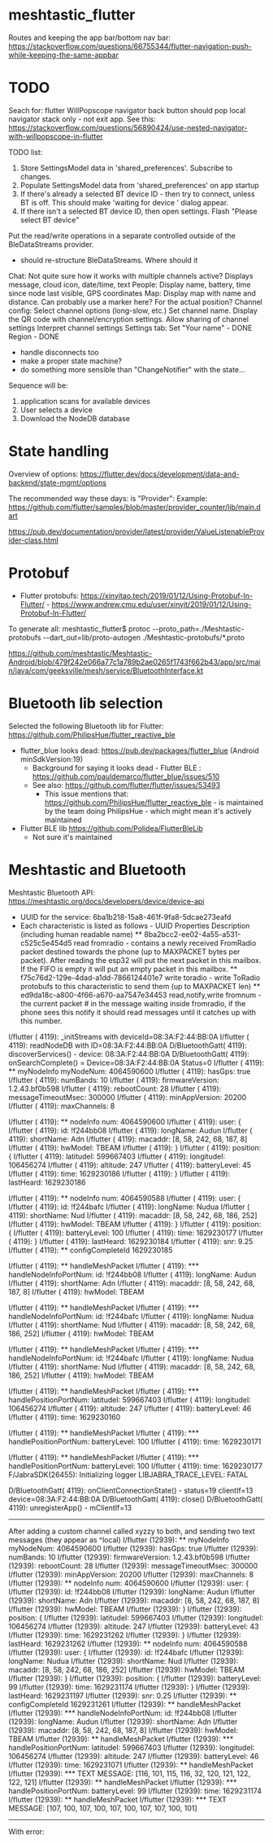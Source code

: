 # meshtastic_flutter
Routes and keeping the app bar/bottom nav bar:
https://stackoverflow.com/questions/66755344/flutter-navigation-push-while-keeping-the-same-appbar

# TODO 
Seach for: flutter WillPopscope navigator
back button should pop local navigator stack only - not exit app. See this: 
https://stackoverflow.com/questions/56890424/use-nested-navigator-with-willpopscope-in-flutter

TODO list:

1. Store SettingsModel data in 'shared_preferences'. Subscribe to changes.
2. Populate SettingsModel data from 'shared_preferences' on app startup   
2. If there's already a selected BT device ID - then try to connect, unless BT is off. This should make 'waiting for device <BT name> <BT ID>' dialog appear.
3. If there isn't a selected BT device ID, then open settings. Flash "Please select BT device"

Put the read/write operations in a separate controlled outside of the BleDataStreams provider.
- should re-structure BleDataStreams. Where should it


Chat:
  Not quite sure how it works with multiple channels active?
  Displays message, cloud icon, date/time, text
People:
  Display name, battery, time since node last visible, GPS coordinates
Map:
  Display map with name and distance. Can probably use a marker here? For the actual position?
Channel config:
  Select channel options (long-slow, etc.)
  Set channel name.
  Display the QR code with channel/encryption settings.
  Allow sharing of channel settings
  Interpret channel settings
Settings tab:
  Set "Your name" - DONE
  Region - DONE

- handle disconnects too
- make a proper state machine?
- do something more sensible than "ChangeNotifier" with the state...

Sequence will be:
1. application scans for available devices
2. User selects a device
3. Download the NodeDB database


# State handling
Overview of options: https://flutter.dev/docs/development/data-and-backend/state-mgmt/options

The recommended way these days: is "Provider":
Example: https://github.com/flutter/samples/blob/master/provider_counter/lib/main.dart

https://pub.dev/documentation/provider/latest/provider/ValueListenableProvider-class.html


# Protobuf
* Flutter protobufs: https://xinyitao.tech/2019/01/12/Using-Protobuf-In-Flutter/ - https://www.andrew.cmu.edu/user/xinyit/2019/01/12/Using-Protobuf-In-Flutter/

To generate all: 
meshtastic_flutter$ protoc --proto_path=./Meshtastic-protobufs --dart_out=lib/proto-autogen ./Meshtastic-protobufs/*.proto

https://github.com/meshtastic/Meshtastic-Android/blob/479f242e066a77c1a789b2ae0265f1743f662b43/app/src/main/java/com/geeksville/mesh/service/BluetoothInterface.kt


# Bluetooth lib selection
Selected the following Bluetooth lib for Flutter: https://github.com/PhilipsHue/flutter_reactive_ble

* flutter_blue looks dead: https://pub.dev/packages/flutter_blue (Android minSdkVersion:19)
  * Background for saying it looks dead - Flutter BLE : https://github.com/pauldemarco/flutter_blue/issues/510
  * See also: https://github.com/flutter/flutter/issues/53493
    * This issue mentions that: https://github.com/PhilipsHue/flutter_reactive_ble - is maintained by the team doing PhilipsHue - which might mean it's actively maintained
* Flutter BLE lib https://github.com/Polidea/FlutterBleLib
  * Not sure it's maintained
    

# Meshtastic and Bluetooth
Meshtastic Bluetooth API: https://meshtastic.org/docs/developers/device/device-api
* UUID for the service: 6ba1b218-15a8-461f-9fa8-5dcae273eafd
* Each characteristic is listed as follows - UUID Properties Description (including human readable name)
** 8ba2bcc2-ee02-4a55-a531-c525c5e454d5 read fromradio - contains a newly received FromRadio packet destined towards the phone (up to MAXPACKET bytes per packet). After reading the esp32 will put the next packet in this mailbox. If the FIFO is empty it will put an empty packet in this mailbox.
** f75c76d2-129e-4dad-a1dd-7866124401e7 write toradio - write ToRadio protobufs to this characteristic to send them (up to MAXPACKET len)
** ed9da18c-a800-4f66-a670-aa7547e34453 read,notify,write fromnum - the current packet # in the message waiting inside fromradio, if the phone sees this notify it should read messages until it catches up with this number.

I/flutter ( 4119): _initStreams with deviceId=08:3A:F2:44:BB:0A
I/flutter ( 4119): readNodeDB with ID=08:3A:F2:44:BB:0A
D/BluetoothGatt( 4119): discoverServices() - device: 08:3A:F2:44:BB:0A
D/BluetoothGatt( 4119): onSearchComplete() = Device=08:3A:F2:44:BB:0A Status=0
I/flutter ( 4119): ** myNodeInfo myNodeNum: 4064590600
I/flutter ( 4119): hasGps: true
I/flutter ( 4119): numBands: 10
I/flutter ( 4119): firmwareVersion: 1.2.43.bf0b598
I/flutter ( 4119): rebootCount: 28
I/flutter ( 4119): messageTimeoutMsec: 300000
I/flutter ( 4119): minAppVersion: 20200
I/flutter ( 4119): maxChannels: 8

I/flutter ( 4119): ** nodeInfo num: 4064590600
I/flutter ( 4119): user: {
I/flutter ( 4119):   id: !f244bb08
I/flutter ( 4119):   longName: Audun
I/flutter ( 4119):   shortName: Adn
I/flutter ( 4119):   macaddr: [8, 58, 242, 68, 187, 8]
I/flutter ( 4119):   hwModel: TBEAM
I/flutter ( 4119): }
I/flutter ( 4119): position: {
I/flutter ( 4119):   latitudeI: 599667403
I/flutter ( 4119):   longitudeI: 106456274
I/flutter ( 4119):   altitude: 247
I/flutter ( 4119):   batteryLevel: 45
I/flutter ( 4119):   time: 1629230186
I/flutter ( 4119): }
I/flutter ( 4119): lastHeard: 1629230186

I/flutter ( 4119): ** nodeInfo num: 4064590588
I/flutter ( 4119): user: {
I/flutter ( 4119):   id: !f244bafc
I/flutter ( 4119):   longName: Nudua
I/flutter ( 4119):   shortName: Nud
I/flutter ( 4119):   macaddr: [8, 58, 242, 68, 186, 252]
I/flutter ( 4119):   hwModel: TBEAM
I/flutter ( 4119): }
I/flutter ( 4119): position: {
I/flutter ( 4119):   batteryLevel: 100
I/flutter ( 4119):   time: 1629230177
I/flutter ( 4119): }
I/flutter ( 4119): lastHeard: 1629230184
I/flutter ( 4119): snr: 9.25
I/flutter ( 4119): ** configCompleteId 1629230185

I/flutter ( 4119): ** handleMeshPacket
I/flutter ( 4119): *** handleNodeInfoPortNum: id: !f244bb08
I/flutter ( 4119): longName: Audun
I/flutter ( 4119): shortName: Adn
I/flutter ( 4119): macaddr: [8, 58, 242, 68, 187, 8]
I/flutter ( 4119): hwModel: TBEAM

I/flutter ( 4119): ** handleMeshPacket
I/flutter ( 4119): *** handleNodeInfoPortNum: id: !f244bafc
I/flutter ( 4119): longName: Nudua
I/flutter ( 4119): shortName: Nud
I/flutter ( 4119): macaddr: [8, 58, 242, 68, 186, 252]
I/flutter ( 4119): hwModel: TBEAM

I/flutter ( 4119): ** handleMeshPacket
I/flutter ( 4119): *** handleNodeInfoPortNum: id: !f244bafc
I/flutter ( 4119): longName: Nudua
I/flutter ( 4119): shortName: Nud
I/flutter ( 4119): macaddr: [8, 58, 242, 68, 186, 252]
I/flutter ( 4119): hwModel: TBEAM

I/flutter ( 4119): ** handleMeshPacket
I/flutter ( 4119): *** handlePositionPortNum: latitudeI: 599667403
I/flutter ( 4119): longitudeI: 106456274
I/flutter ( 4119): altitude: 247
I/flutter ( 4119): batteryLevel: 46
I/flutter ( 4119): time: 1629230160

I/flutter ( 4119): ** handleMeshPacket
I/flutter ( 4119): *** handlePositionPortNum: batteryLevel: 100
I/flutter ( 4119): time: 1629230171

I/flutter ( 4119): ** handleMeshPacket
I/flutter ( 4119): *** handlePositionPortNum: batteryLevel: 100
I/flutter ( 4119): time: 1629230177
F/JabraSDK(26455): Initializing logger LIBJABRA_TRACE_LEVEL: FATAL

D/BluetoothGatt( 4119): onClientConnectionState() - status=19 clientIf=13 device=08:3A:F2:44:BB:0A
D/BluetoothGatt( 4119): close()
D/BluetoothGatt( 4119): unregisterApp() - mClientIf=13


------------
After adding a custom channel called xyzzy to both, and sending two text messages (they appear as ^local)
I/flutter (12939): ** myNodeInfo myNodeNum: 4064590600
I/flutter (12939): hasGps: true
I/flutter (12939): numBands: 10
I/flutter (12939): firmwareVersion: 1.2.43.bf0b598
I/flutter (12939): rebootCount: 28
I/flutter (12939): messageTimeoutMsec: 300000
I/flutter (12939): minAppVersion: 20200
I/flutter (12939): maxChannels: 8
I/flutter (12939): ** nodeInfo num: 4064590600
I/flutter (12939): user: {
I/flutter (12939):   id: !f244bb08
I/flutter (12939):   longName: Audun
I/flutter (12939):   shortName: Adn
I/flutter (12939):   macaddr: [8, 58, 242, 68, 187, 8]
I/flutter (12939):   hwModel: TBEAM
I/flutter (12939): }
I/flutter (12939): position: {
I/flutter (12939):   latitudeI: 599667403
I/flutter (12939):   longitudeI: 106456274
I/flutter (12939):   altitude: 247
I/flutter (12939):   batteryLevel: 43
I/flutter (12939):   time: 1629231262
I/flutter (12939): }
I/flutter (12939): lastHeard: 1629231262
I/flutter (12939): ** nodeInfo num: 4064590588
I/flutter (12939): user: {
I/flutter (12939):   id: !f244bafc
I/flutter (12939):   longName: Nudua
I/flutter (12939):   shortName: Nud
I/flutter (12939):   macaddr: [8, 58, 242, 68, 186, 252]
I/flutter (12939):   hwModel: TBEAM
I/flutter (12939): }
I/flutter (12939): position: {
I/flutter (12939):   batteryLevel: 99
I/flutter (12939):   time: 1629231174
I/flutter (12939): }
I/flutter (12939): lastHeard: 1629231197
I/flutter (12939): snr: 0.25
I/flutter (12939): ** configCompleteId 1629231261
I/flutter (12939): ** handleMeshPacket
I/flutter (12939): *** handleNodeInfoPortNum: id: !f244bb08
I/flutter (12939): longName: Audun
I/flutter (12939): shortName: Adn
I/flutter (12939): macaddr: [8, 58, 242, 68, 187, 8]
I/flutter (12939): hwModel: TBEAM
I/flutter (12939): ** handleMeshPacket
I/flutter (12939): *** handlePositionPortNum: latitudeI: 599667403
I/flutter (12939): longitudeI: 106456274
I/flutter (12939): altitude: 247
I/flutter (12939): batteryLevel: 46
I/flutter (12939): time: 1629231071
I/flutter (12939): ** handleMeshPacket
I/flutter (12939): *** TEXT MESSAGE: [116, 101, 115, 116, 32, 120, 121, 122, 122, 121]
I/flutter (12939): ** handleMeshPacket
I/flutter (12939): *** handlePositionPortNum: batteryLevel: 99
I/flutter (12939): time: 1629231174
I/flutter (12939): ** handleMeshPacket
I/flutter (12939): *** TEXT MESSAGE: [107, 100, 107, 100, 107, 100, 107, 107, 100, 101]


----------------
With error: 

